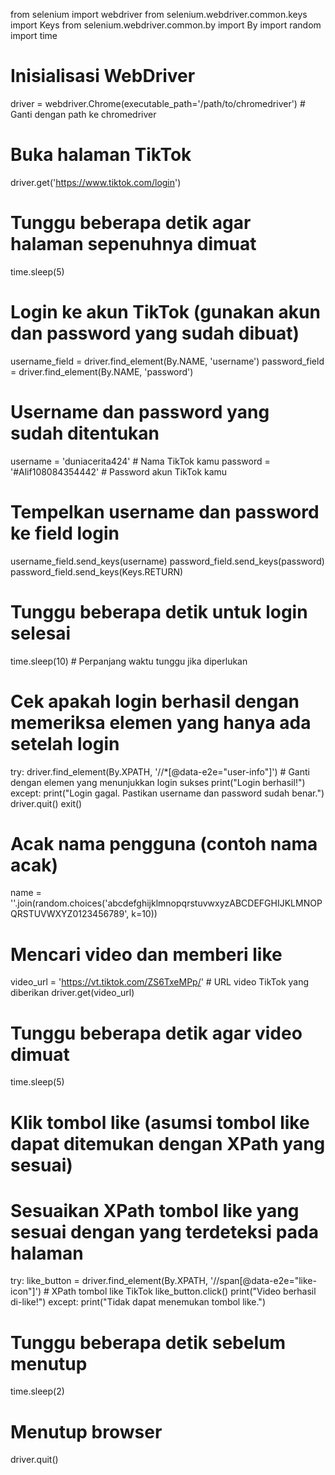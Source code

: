 from selenium import webdriver
from selenium.webdriver.common.keys import Keys
from selenium.webdriver.common.by import By
import random
import time

# Inisialisasi WebDriver
driver = webdriver.Chrome(executable_path='/path/to/chromedriver')  # Ganti dengan path ke chromedriver

# Buka halaman TikTok
driver.get('https://www.tiktok.com/login')

# Tunggu beberapa detik agar halaman sepenuhnya dimuat
time.sleep(5)

# Login ke akun TikTok (gunakan akun dan password yang sudah dibuat)
username_field = driver.find_element(By.NAME, 'username')
password_field = driver.find_element(By.NAME, 'password')

# Username dan password yang sudah ditentukan
username = 'duniacerita424'  # Nama TikTok kamu
password = '#Alif108084354442'  # Password akun TikTok kamu

# Tempelkan username dan password ke field login
username_field.send_keys(username)
password_field.send_keys(password)
password_field.send_keys(Keys.RETURN)

# Tunggu beberapa detik untuk login selesai
time.sleep(10)  # Perpanjang waktu tunggu jika diperlukan

# Cek apakah login berhasil dengan memeriksa elemen yang hanya ada setelah login
try:
    driver.find_element(By.XPATH, '//*[@data-e2e="user-info"]')  # Ganti dengan elemen yang menunjukkan login sukses
    print("Login berhasil!")
except:
    print("Login gagal. Pastikan username dan password sudah benar.")
    driver.quit()
    exit()

# Acak nama pengguna (contoh nama acak)
name = ''.join(random.choices('abcdefghijklmnopqrstuvwxyzABCDEFGHIJKLMNOPQRSTUVWXYZ0123456789', k=10))

# Mencari video dan memberi like
video_url = 'https://vt.tiktok.com/ZS6TxeMPp/'  # URL video TikTok yang diberikan
driver.get(video_url)

# Tunggu beberapa detik agar video dimuat
time.sleep(5)

# Klik tombol like (asumsi tombol like dapat ditemukan dengan XPath yang sesuai)
# Sesuaikan XPath tombol like yang sesuai dengan yang terdeteksi pada halaman
try:
    like_button = driver.find_element(By.XPATH, '//span[@data-e2e="like-icon"]')  # XPath tombol like TikTok
    like_button.click()
    print("Video berhasil di-like!")
except:
    print("Tidak dapat menemukan tombol like.")
    
# Tunggu beberapa detik sebelum menutup
time.sleep(2)

# Menutup browser
driver.quit()
